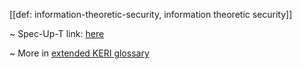 [[def: information-theoretic-security, information theoretic security]]

~ Spec-Up-T link: <a href='https://weboftrust.github.io/WOT-terms/docs/glossary/information-theoretic-security'>here</a>

~ More in <a href="https://weboftrust.github.io/WOT-terms/docs/glossary/information-theoretic-security">extended KERI glossary</a>
